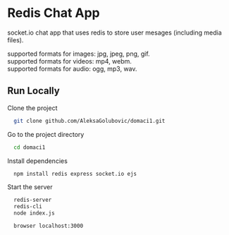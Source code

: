 
# Redis Chat App

socket.io chat app that uses redis to store user mesages (including media files).

supported formats for images: jpg, jpeg, png, gif.  
supported formats for videos: mp4, webm.  
supported formats for audio: ogg, mp3, wav.  

## Run Locally

Clone the project

```bash
  git clone github.com/AleksaGolubovic/domaci1.git
```

Go to the project directory

```bash
  cd domaci1
```

Install dependencies

```bash
  npm install redis express socket.io ejs
```

Start the server

```bash
  redis-server
  redis-cli
  node index.js

  browser localhost:3000
```

